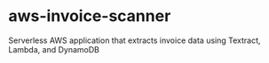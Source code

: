 # aws-invoice-scanner
Serverless AWS application that extracts invoice data using Textract, Lambda, and DynamoDB
